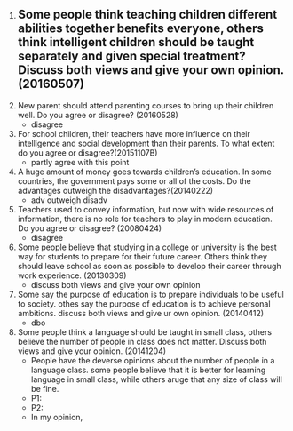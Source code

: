 1. Some people think teaching children different abilities together benefits everyone, others think intelligent children should be taught separately and given special treatment? Discuss both views and give your own opinion.(20160507)
    - 
2. New parent should attend parenting courses to bring up their children well. Do you agree or disagree? (20160528)
    - disagree
3. For school children, their teachers have more influence on their intelligence and social development than their parents. To what extent do you agree or disagree?(20151107B)
    - partly agree with this point
4. A huge amount of money goes towards children’s education. In some countries, the government pays some or all of the costs. Do the advantages outweigh the disadvantages?(20140222)
    - adv outweigh disadv
5. Teachers used to convey information, but now with wide resources of information, there is no role for teachers to play in modern education. Do you agree or disagree? (20080424)
    - disagree
6. Some people believe that studying in a college or university is the best way for
students to prepare for their future career. Others think they should leave school
as soon as possible to develop their career through work experience. (20130309)
    - discuss both views and give your own opinion
7. Some say the purpose of education is to prepare individuals to be useful to society. othes say the purpose of education is to achieve personal ambitions. discuss both views and give ur own opinion. (20140412)
    - dbo
8. Some people think a language should be taught in small class, others believe the number of people in class does not matter. Discuss both views and give your opinion. (20141204)
    - People have the deverse opinions about the number of people in a language class. some people believe that it is better for learning language in small class, while others aruge that any size of class will be fine.
    - P1: 
    - P2:
    - In my opinion, 
